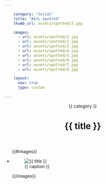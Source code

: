 ```yaml
---

    category: "Social"
    title: "#AJL Spotted"
    thumb_url: assets/spotted/3.jpg

    images:
      - url: assets/spotted/1.jpg
      - url: assets/spotted/2.jpg
      - url: assets/spotted/3.jpg
      - url: assets/spotted/4.jpg
      - url: assets/spotted/5.jpg
      - url: assets/spotted/6.jpg
      - url: assets/spotted/7.jpg
      - url: assets/spotted/8.jpg

    layout:
      nav: true
      type: custom

---
```


<div class="content">
  <header>
    <span class="category">{{ category }}</span>
    <h1 class="title">{{ title }}</h1>
  </header>

  <ul class="polaroids">
  {{#images}}
    <li class="polaroid-wrap">
      <figure class="polaroid">
        <img data-media-id="{{ index }}" src="{{ url }}" alt="{{ title }}">
        <figcaption>{{ caption }}</figcaption>
      </figure>
    </li>
  {{/images}}
  </ul>
</div>
